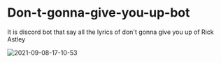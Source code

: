 # Don-t-gonna-give-you-up-bot
It is discord bot that say all the lyrics of don't gonna give you up of Rick Astley  


![2021-09-08-17-10-53](https://user-images.githubusercontent.com/68145293/132546807-8536d2d6-3600-4df3-91b8-7243678f65b3.gif)


